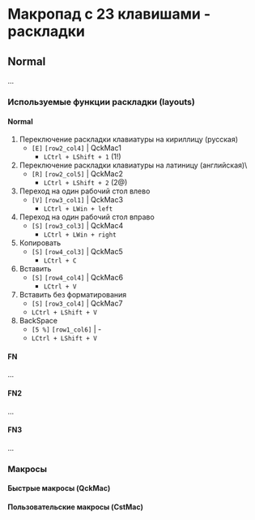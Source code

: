 # Макропад с 23 клавишами - раскладки
## Normal
...

### Используемые функции раскладки (layouts)
#### Normal
1. Переключение раскладки клавиатуры на кириллицу (русская)
   - `[E]` `[row2_col4]` | QckMac1
       - `LCtrl + LShift + 1` (1!)
2. Переключение раскладки клавиатуры на латиницу (английская)\
   - `[R]` `[row2_col5]` | QckMac2
        - `LCtrl + LShift + 2` (2@)
3. Переход на один рабочий стол влево
   - `[V]` `[row3_col1]` | QckMac3
     - `LCtrl + LWin + left`
4. Переход на один рабочий стол вправо
   - `[S]` `[row3_col3]` | QckMac4
     - `LCtrl + LWin + right`
5. Копировать
   - `[S]` `[row4_col3]` | QckMac5
     - `LCtrl + C`
6. Вставить
   - `[S]` `[row4_col4]` | QckMac6
     - `LCtrl + V`
7. Вставить без форматирования
    - `[S]` `[row3_col4]` | QckMac7
     - `LCtrl + LShift + V`
8. BackSpace
    - `[5 %]` `[row1_col6]` | -
     - `LCtrl + LShift + V`

#### FN
...

#### FN2
...

#### FN3
...

### Макросы
#### Быстрые макросы (QckMac)
#### Пользовательские макросы (CstMac)